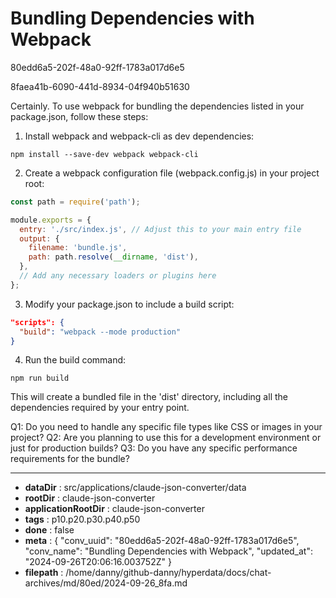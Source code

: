# Bundling Dependencies with Webpack

80edd6a5-202f-48a0-92ff-1783a017d6e5

8faea41b-6090-441d-8934-04f940b51630

 Certainly. To use webpack for bundling the dependencies listed in your package.json, follow these steps:

1. Install webpack and webpack-cli as dev dependencies:

```
npm install --save-dev webpack webpack-cli
```

2. Create a webpack configuration file (webpack.config.js) in your project root:

```javascript
const path = require('path');

module.exports = {
  entry: './src/index.js', // Adjust this to your main entry file
  output: {
    filename: 'bundle.js',
    path: path.resolve(__dirname, 'dist'),
  },
  // Add any necessary loaders or plugins here
};
```

3. Modify your package.json to include a build script:

```json
"scripts": {
  "build": "webpack --mode production"
}
```

4. Run the build command:

```
npm run build
```

This will create a bundled file in the 'dist' directory, including all the dependencies required by your entry point.

Q1: Do you need to handle any specific file types like CSS or images in your project?
Q2: Are you planning to use this for a development environment or just for production builds?
Q3: Do you have any specific performance requirements for the bundle?

---

* **dataDir** : src/applications/claude-json-converter/data
* **rootDir** : claude-json-converter
* **applicationRootDir** : claude-json-converter
* **tags** : p10.p20.p30.p40.p50
* **done** : false
* **meta** : {
  "conv_uuid": "80edd6a5-202f-48a0-92ff-1783a017d6e5",
  "conv_name": "Bundling Dependencies with Webpack",
  "updated_at": "2024-09-26T20:06:16.003752Z"
}
* **filepath** : /home/danny/github-danny/hyperdata/docs/chat-archives/md/80ed/2024-09-26_8fa.md
